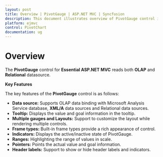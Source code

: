 ```yaml
---
layout: post
title: Overview | PivotGauge | ASP.NET MVC | Syncfusion
description: This document illustrates overview of PivotGauge control in ASP.NET MVC platform. PivotGauge is a business component to visualize relational and OLAP data sources in the form of circular gauge
platform: ejmvc
control: PivotChart
documentation: ug
---
```


# Overview

The **PivotGauge** control for **Essential ASP.NET MVC** reads both **OLAP** and **Relational** datasource. 

**Key Features**

The key features of the **PivotGauge** control is as follows:

* **Data source:** Supports OLAP data binding with Microsoft Analysis Service database, **XML/A** data sources and Relational data sources.
* **Tooltip:** Displays the value and goal information in the tooltip.
* **Multiple gauges and Layouts:** Support to customize the layout while rendering multiple controls.
* **Frame types:** Built-in frame types provide a rich appearance of control.
* **Indicators:** Displays the active/inactive state of PivotGauge.
* **Ranges:** Highlighting the range of values in scale.
* **Pointers:**  Points the actual value and goal information.
* **Header labels:** Support to show or hide header labels and indicators.